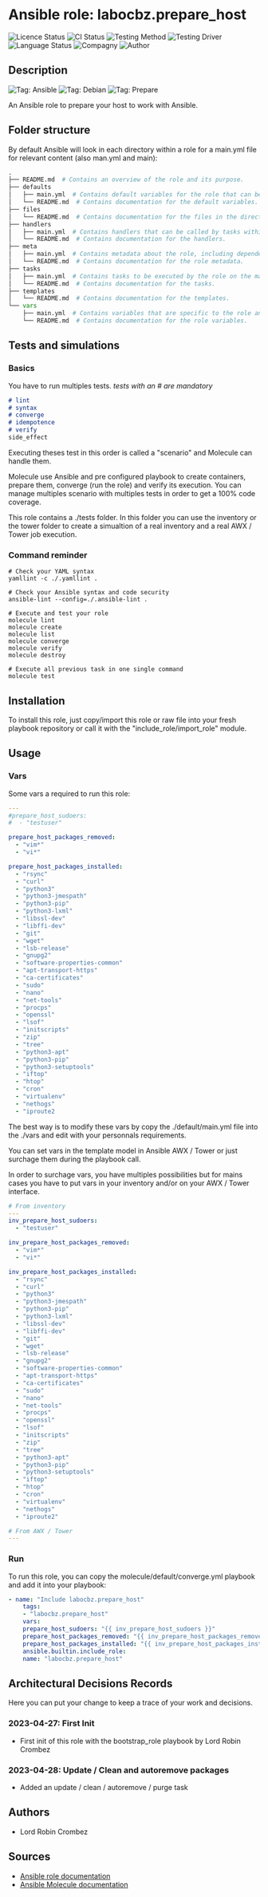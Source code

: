 # Ansible role: labocbz.prepare_host

![Licence Status](https://img.shields.io/badge/licence-MIT-brightgreen)
![CI Status](https://img.shields.io/badge/CI-success-brightgreen)
![Testing Method](https://img.shields.io/badge/Testing%20Method-Ansible%20Molecule-blueviolet)
![Testing Driver](https://img.shields.io/badge/Testing%20Driver-docker-blueviolet)
![Language Status](https://img.shields.io/badge/language-Ansible-red)
![Compagny](https://img.shields.io/badge/Compagny-Labo--CBZ-blue)
![Author](https://img.shields.io/badge/Author-Lord%20Robin%20Cbz-blue)

## Description

![Tag: Ansible](https://img.shields.io/badge/Tech-Ansible-orange)
![Tag: Debian](https://img.shields.io/badge/Tech-Debian-orange)
![Tag: Prepare](https://img.shields.io/badge/Tech-Prepare-orange)

An Ansible role to prepare your host to work with Ansible.

## Folder structure

By default Ansible will look in each directory within a role for a main.yml file for relevant content (also man.yml and main):

```PYTHON
.
├── README.md  # Contains an overview of the role and its purpose.
├── defaults
│   ├── main.yml  # Contains default variables for the role that can be overridden by users.
│   └── README.md  # Contains documentation for the default variables.
├── files
│   └── README.md  # Contains documentation for the files in the directory.
├── handlers
│   ├── main.yml  # Contains handlers that can be called by tasks within the role.
│   └── README.md  # Contains documentation for the handlers.
├── meta
│   ├── main.yml  # Contains metadata about the role, including dependencies and supported platforms.
│   └── README.md  # Contains documentation for the role metadata.
├── tasks
│   ├── main.yml  # Contains tasks to be executed by the role on the managed nodes.
│   └── README.md  # Contains documentation for the tasks.
├── templates
│   └── README.md  # Contains documentation for the templates.
└── vars
    ├── main.yml  # Contains variables that are specific to the role and are not meant to be overridden.
    └── README.md  # Contains documentation for the role variables.
```

## Tests and simulations

### Basics

You have to run multiples tests. *tests with an # are mandatory*

```MARKDOWN
# lint
# syntax
# converge
# idempotence
# verify
side_effect
```

Executing theses test in this order is called a "scenario" and Molecule can handle them.

Molecule use Ansible and pre configured playbook to create containers, prepare them, converge (run the role) and verify its execution.
You can manage multiples scenario with multiples tests in order to get a 100% code coverage.

This role contains a ./tests folder. In this folder you can use the inventory or the tower folder to create a simualtion of a real inventory and a real AWX / Tower job execution.

### Command reminder

```SHELL
# Check your YAML syntax
yamllint -c ./.yamllint .

# Check your Ansible syntax and code security
ansible-lint --config=./.ansible-lint .

# Execute and test your role
molecule lint
molecule create
molecule list
molecule converge
molecule verify
molecule destroy

# Execute all previous task in one single command
molecule test
```

## Installation

To install this role, just copy/import this role or raw file into your fresh playbook repository or call it with the "include_role/import_role" module.

## Usage

### Vars

Some vars a required to run this role:

```YAML
---
#prepare_host_sudoers:
#  - "testuser"

prepare_host_packages_removed:
  - "vim*"
  - "vi*"

prepare_host_packages_installed:
  - "rsync"
  - "curl"
  - "python3"
  - "python3-jmespath"
  - "python3-pip"
  - "python3-lxml"
  - "libssl-dev"
  - "libffi-dev"
  - "git"
  - "wget"
  - "lsb-release"
  - "gnupg2"
  - "software-properties-common"
  - "apt-transport-https"
  - "ca-certificates"
  - "sudo"
  - "nano"
  - "net-tools"
  - "procps"
  - "openssl"
  - "lsof"
  - "initscripts"
  - "zip"
  - "tree"
  - "python3-apt"
  - "python3-pip"
  - "python3-setuptools"
  - "iftop"
  - "htop"
  - "cron"
  - "virtualenv"
  - "nethogs"
  - "iproute2

```

The best way is to modify these vars by copy the ./default/main.yml file into the ./vars and edit with your personnals requirements.

You can set vars in the template model in Ansible AWX / Tower or just surchage them during the playbook call.

In order to surchage vars, you have multiples possibilities but for mains cases you have to put vars in your inventory and/or on your AWX / Tower interface.

```YAML
# From inventory
---
inv_prepare_host_sudoers:
  - "testuser"

inv_prepare_host_packages_removed:
  - "vim*"
  - "vi*"

inv_prepare_host_packages_installed:
  - "rsync"
  - "curl"
  - "python3"
  - "python3-jmespath"
  - "python3-pip"
  - "python3-lxml"
  - "libssl-dev"
  - "libffi-dev"
  - "git"
  - "wget"
  - "lsb-release"
  - "gnupg2"
  - "software-properties-common"
  - "apt-transport-https"
  - "ca-certificates"
  - "sudo"
  - "nano"
  - "net-tools"
  - "procps"
  - "openssl"
  - "lsof"
  - "initscripts"
  - "zip"
  - "tree"
  - "python3-apt"
  - "python3-pip"
  - "python3-setuptools"
  - "iftop"
  - "htop"
  - "cron"
  - "virtualenv"
  - "nethogs"
  - "iproute2"

```

```YAML
# From AWX / Tower
---

```

### Run

To run this role, you can copy the molecule/default/converge.yml playbook and add it into your playbook:

```YAML
- name: "Include labocbz.prepare_host"
    tags:
    - "labocbz.prepare_host"
    vars:
    prepare_host_sudoers: "{{ inv_prepare_host_sudoers }}"
    prepare_host_packages_removed: "{{ inv_prepare_host_packages_removed }}"
    prepare_host_packages_installed: "{{ inv_prepare_host_packages_installed }}"
    ansible.builtin.include_role:
    name: "labocbz.prepare_host"
```

## Architectural Decisions Records

Here you can put your change to keep a trace of your work and decisions.

### 2023-04-27: First Init

* First init of this role with the bootstrap_role playbook by Lord Robin Crombez

### 2023-04-28: Update / Clean and autoremove packages

* Added an update / clean / autoremove / purge task

## Authors

* Lord Robin Crombez

## Sources

* [Ansible role documentation](https://docs.ansible.com/ansible/latest/playbook_guide/playbooks_reuse_roles.html)
* [Ansible Molecule documentation](https://molecule.readthedocs.io/)
